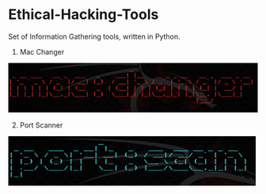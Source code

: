 # Ethical-Hacking-Tools
Set of Information Gathering tools, written in Python.

1. Mac Changer
<img src="1. mac_changer/Screenshot from 2019-03-16 16-32-11.png" width="600" height="100"/>

2. Port Scanner
<img src="2. Port Scanner/port-Scanner-banner.png" width="500" height="100"/>
